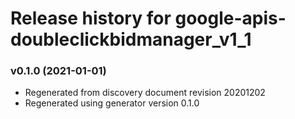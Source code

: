 # Release history for google-apis-doubleclickbidmanager_v1_1

### v0.1.0 (2021-01-01)

* Regenerated from discovery document revision 20201202
* Regenerated using generator version 0.1.0

